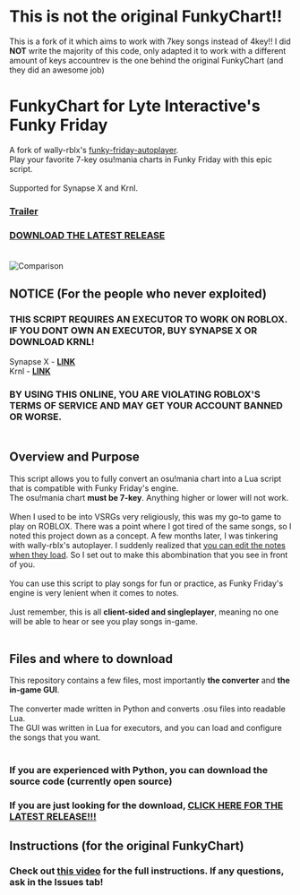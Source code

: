 # This is not the original FunkyChart!!
This is a fork of it which aims to work with 7key songs instead of 4key!!
I did **NOT** write the majority of this code, only adapted it to work with a different amount of keys
accountrev is the one behind the original FunkyChart (and they did an awesome job)

# FunkyChart for Lyte Interactive's Funky Friday
A fork of wally-rblx's [funky-friday-autoplayer](https://github.com/wally-rblx/funky-friday-autoplay).<br>
Play your favorite 7-key osu!mania charts in Funky Friday with this epic script.<br><br>
Supported for Synapse X and Krnl.<br>
### **[Trailer](https://www.youtube.com/watch?v=mzDmDsj2Wj4)**<br>
### **[DOWNLOAD THE LATEST RELEASE](https://github.com/accountrev/funkychart/releases/latest)**<br><br>
![Comparison](https://user-images.githubusercontent.com/55156874/155612058-96974ec2-1c24-443a-b985-fb13c151c6d7.gif)

## NOTICE (For the people who never exploited)
### THIS SCRIPT REQUIRES AN EXECUTOR TO WORK ON ROBLOX. IF YOU DONT OWN AN EXECUTOR, BUY SYNAPSE X OR DOWNLOAD KRNL!<br>
Synapse X - **[LINK](https://x.synapse.to/)**<br>
Krnl - **[LINK](https://krnl.ca/)**<br>
### BY USING THIS ONLINE, YOU ARE VIOLATING ROBLOX'S TERMS OF SERVICE AND MAY GET YOUR ACCOUNT BANNED OR WORSE.<br><br>

## Overview and Purpose
This script allows you to fully convert an osu!mania chart into a Lua script that is compatible with Funky Friday's engine.<br>
The osu!mania chart **must be 7-key**. Anything higher or lower will not work.<br><br>
When I used to be into VSRGs very religiously, this was my go-to game to play on ROBLOX. There was a point where I got tired of the same songs, so I noted this project down as a concept. A few months later, I was tinkering with wally-rblx's autoplayer. I suddenly realized that [you can edit the notes when they load](https://youtu.be/FscazwnUDjk). So I set out to make this abombination that you see in front of you.<br><br>
You can use this script to play songs for fun or practice, as Funky Friday's engine is very lenient when it comes to notes.<br><br>
Just remember, this is all **client-sided and singleplayer**, meaning no one will be able to hear or see you play songs in-game.<br><br>

## Files and where to download
This repository contains a few files, most importantly **the converter** and **the in-game GUI**.<br><br>
The converter made written in Python and converts .osu files into readable Lua.<br>
The GUI was written in Lua for executors, and you can load and configure the songs that you want.<br><br>
### If you are experienced with Python, you can download the source code (currently open source)<br>
### If you are just looking for the download, **[CLICK HERE FOR THE LATEST RELEASE!!!](https://github.com/0tv0/funkychart-7k/releases/latest)**

## Instructions (for the original FunkyChart)
### Check out **[this video](https://www.youtube.com/watch?v=juM02bEOqPo)** for the full instructions. If any questions, ask in the Issues tab!<br><br>

